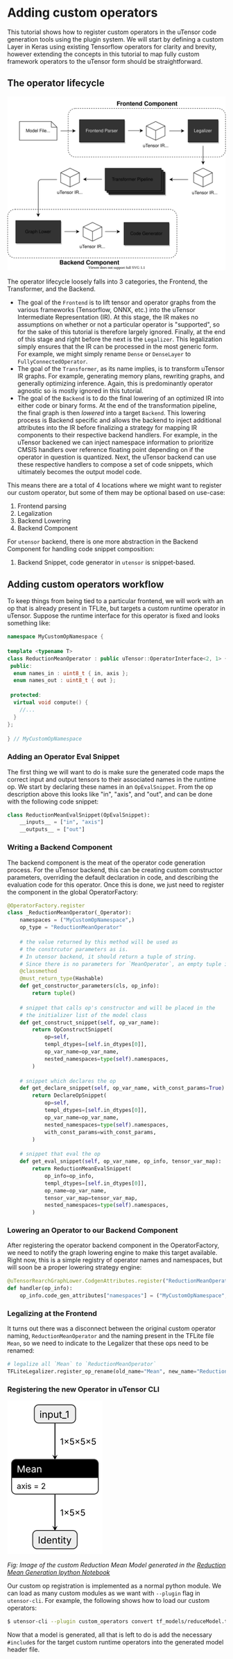 # Adding custom operators

This tutorial shows how to register custom operators in the uTensor code generation tools using the plugin system. We will start by defining a custom Layer in Keras using existing Tensorflow operators for clarity and brevity, however extending the concepts in this tutorial to map fully custom framework operators to the uTensor form should be straightforward.  

## The operator lifecycle

![utensor-cli-components](images/utensor-cli-components.drawio.svg)

The operator lifecycle loosely falls into 3 categories, the Frontend, the Transformer, and the Backend. 

- The goal of the `Frontend` is to lift tensor and operator graphs from the various frameworks (Tensorflow, ONNX, etc.) into the uTensor Intermediate Representation (IR). At this stage, the IR makes no assumptions on whether or not a particular operator is "supported", so for the sake of this tutorial is therefore largely ignored. Finally, at the end of this stage and right before the next is the `Legalizer`. This legalization simply ensures that the IR can be processed in the most generic form. For example, we might simply rename `Dense` or `DenseLayer` to `FullyConnectedOperator`.
- The goal of the `Transformer`, as its name implies, is to transform uTensor IR graphs. For example, generating memory plans, rewriting graphs, and generally optimizing inference. Again, this is predominantly operator agnostic so is mostly ignored in this tutorial. 
- The goal of the `Backend` is to do the final lowering of an optimized IR into either code or binary forms. At the end of the transformation pipeline, the final graph is then *lowered* into a target `Backend`. This lowering process is Backend specific and allows the backend to inject additional attributes into the IR before finalizing a strategy for mapping IR components to their respective backend handlers. For example, in the uTensor backened we can inject namespace information to prioritize CMSIS handlers over reference floating point depending on if the operator in question is quantized. Next, the uTensor backend can use these respective handlers to compose a set of code snippets, which ultimately becomes the output model code.


This means there are a total of 4 locations where we might want to register our custom operator, but some of them may be optional based on use-case:

1. Frontend parsing
2. Legalization
3. Backend Lowering
4. Backend Component

For `utensor` backend, there is one more abstraction in the Backend Component for handling code snippet composition:
1. Backend Snippet, code generator in `utensor` is snippet-based.

## Adding custom operators workflow

To keep things from being tied to a particular frontend, we will work with an op that is already present in TFLite, but targets a custom runtime operator in uTensor. Suppose the runtime interface for this operator is fixed and looks something like:

```c++
namespace MyCustomOpNamespace {

template <typename T>
class ReductionMeanOperator : public uTensor::OperatorInterface<2, 1> {
 public:
  enum names_in : uint8_t { in, axis };
  enum names_out : uint8_t { out };

 protected:
  virtual void compute() {
    //...
  }
};

} // MyCustomOpNamespace
```

### Adding an Operator Eval Snippet

The first thing we will want to do is make sure the generated code maps the correct input and output tensors to their associated names in the runtime op. We start by declaring these names in an `OpEvalSnippet`. From the op description above this looks like "in", "axis", and "out", and can be done with the following code snippet:

```python
class ReductionMeanEvalSnippet(OpEvalSnippet):
    __inputs__ = ["in", "axis"]
    __outputs__ = ["out"]
```

### Writing a Backend Component

The backend component is the meat of the operator code generation process. For the uTensor backend, this can be creating custom constructor parameters, overriding the default declaration in code, and describing the evaluation code for this operator. Once this is done, we just need to register the component in the global OperatorFactory:

```python
@OperatorFactory.register
class _ReductionMeanOperator(_Operator):
    namespaces = ("MyCustomOpNamespace",)
    op_type = "ReductionMeanOperator"

    # the value returned by this method will be used as
    # the constrcutor parameters as is.
    # In utensor backend, it should return a tuple of string.
    # Since there is no parameters for `MeanOperator`, an empty tuple is returned
    @classmethod
    @must_return_type(Hashable)
    def get_constructor_parameters(cls, op_info):
        return tuple()

    # snippet that calls op's constructor and will be placed in the
    # the initializer list of the model class
    def get_construct_snippet(self, op_var_name):
        return OpConstructSnippet(
            op=self,
            templ_dtypes=[self.in_dtypes[0]],
            op_var_name=op_var_name,
            nested_namespaces=type(self).namespaces,
        )

    # snippet which declares the op
    def get_declare_snippet(self, op_var_name, with_const_params=True):
        return DeclareOpSnippet(
            op=self,
            templ_dtypes=[self.in_dtypes[0]],
            op_var_name=op_var_name,
            nested_namespaces=type(self).namespaces,
            with_const_params=with_const_params,
        )

    # snippet that eval the op
    def get_eval_snippet(self, op_var_name, op_info, tensor_var_map):
        return ReductionMeanEvalSnippet(
            op_info=op_info,
            templ_dtypes=[self.in_dtypes[0]],
            op_name=op_var_name,
            tensor_var_map=tensor_var_map,
            nested_namespaces=type(self).namespaces,
        )

```

### Lowering an Operator to our Backend Component

After registering the operator backend component in the OperatorFactory, we need to notify the graph lowering engine to make this target available. Right now, this is a simple registry of operator names and namespaces, but will soon be a proper lowering strategy engine:

```python
@uTensorRearchGraphLower.CodgenAttributes.register("ReductionMeanOperator")
def handler(op_info):
    op_info.code_gen_attributes["namespaces"] = ("MyCustomOpNamespace",)
```

### Legalizing at the Frontend

It turns out there was a disconnect between the original custom operator naming, `ReductionMeanOperator` and the naming present in the TFLite file `Mean`, so we need to indicate to the Legalizer that these ops need to be renamed:

```python
# legalize all `Mean` to `ReductionMeanOperator`
TFLiteLegalizer.register_op_rename(old_name="Mean", new_name="ReductionMeanOperator")
```

### Registering the new Operator in uTensor CLI

![reduce-model](images/reduceModel.svg)

*Fig: Image of the custom Reduction Mean Model generated in the [Reduction Mean Generation Ipython Notebook](generate_rmean_model.ipynb)*

Our custom op registration is implemented as a normal python module.
We can load as many custom modules as we want with `--plugin` flag in `utensor-cli`. For example, the following shows how to load our custom operators:
```bash
$ utensor-cli --plugin custom_operators convert tf_models/reduceModel.tflite
```

Now that a model is generated, all that is left to do is add the necessary `#include`s for the target custom runtime operators into the generated model header file.

